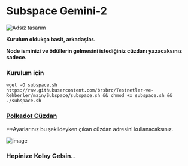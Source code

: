 # Subspace Gemini-2

![Adsız tasarım](https://user-images.githubusercontent.com/107190154/191179355-ac1b6ff1-095b-4937-8f2c-8578c0774345.gif)

**Kurulum oldukça basit, arkadaşlar.**

**Node isminizi ve ödüllerin gelmesini istediğiniz cüzdanı yazacaksınız sadece.**

### Kurulum için
```
wget -O subspace.sh https://raw.githubusercontent.com/brsbrc/Testnetler-ve-Rehberler/main/Subspace/subspace.sh && chmod +x subspace.sh && ./subspace.sh
```

### [Polkadot Cüzdan](https://polkadot.js.org/extension/)

**Ayarlarınız bu şekildeyken çıkan cüzdan adresini kullanacaksınız.

![image](https://user-images.githubusercontent.com/107190154/191178602-56b0d32d-52cb-4a6e-8ac7-f24a6d5b4761.png)

### Hepinize Kolay Gelsin..

